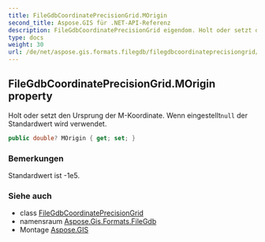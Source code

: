 ```yaml
---
title: FileGdbCoordinatePrecisionGrid.MOrigin
second_title: Aspose.GIS für .NET-API-Referenz
description: FileGdbCoordinatePrecisionGrid eigendom. Holt oder setzt den Ursprung der MKoordinate. Wenn eingestelltnull der Standardwert wird verwendet.
type: docs
weight: 30
url: /de/net/aspose.gis.formats.filegdb/filegdbcoordinateprecisiongrid/morigin/
---
```

## FileGdbCoordinatePrecisionGrid.MOrigin property

Holt oder setzt den Ursprung der M-Koordinate. Wenn eingestellt`null` der Standardwert wird verwendet.

```csharp
public double? MOrigin { get; set; }
```

### Bemerkungen

Standardwert ist -1e5.

### Siehe auch

* class [FileGdbCoordinatePrecisionGrid](../)
* namensraum [Aspose.Gis.Formats.FileGdb](../../filegdbcoordinateprecisiongrid/)
* Montage [Aspose.GIS](../../../)


